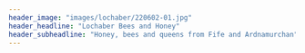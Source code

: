 ```yaml
---
header_image: "images/lochaber/220602-01.jpg"
header_headline: "Lochaber Bees and Honey"
header_subheadline: "Honey, bees and queens from Fife and Ardnamurchan"
---
```

